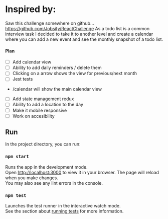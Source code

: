 # Inspired by:
Saw this challenge somewhere on github... https://github.com/Jobsity/ReactChallenge
As a todo list is a common interview task I decided to take it to another level and create a calendar where you can add a new event and see the monthly snapshot of a todo list.


#### Plan

- [ ] Add calendar view
- [ ] Ability to add daily reminders / delete them
- [ ] Clicking on a arrow shows the view for previous/next month
- [ ] Jest tests
- /calendar will show the main calendar view
- [ ] Add state management redux
- [ ] Ability to add a location to the day
- [ ] Make it mobile responsive
- [ ] Work on accesibility

## Run
In the project directory, you can run:
### `npm start`
Runs the app in the development mode.\
Open [http://localhost:3000](http://localhost:3000) to view it in your browser.
The page will reload when you make changes.\
You may also see any lint errors in the console.
### `npm test`
Launches the test runner in the interactive watch mode.\
See the section about [running tests](https://facebook.github.io/create-react-app/docs/running-tests) for more information.
